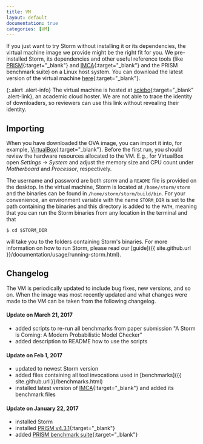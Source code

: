 ```yaml
---
title: VM
layout: default
documentation: true
categories: [VM]
---
```


If you just want to try Storm without installing it or its dependencies, the virtual machine image we provide might be the right fit for you. We pre-installed Storm, its dependencies and other useful reference tools (like [PRISM](http://www.prismmodelchecker.org/){:target="_blank"} and [IMCA](https://github.com/buschko/imca){:target="_blank"} and the PRISM benchmark suite) on a Linux host system. You can download the latest version of the virtual machine [here](https://rwth-aachen.sciebo.de/index.php/s/nthEAQL4o49zkYp){:target="_blank"}.

{:.alert .alert-info}
The virtual machine is hosted at [sciebo](https://www.sciebo.de/en/){:target="_blank" .alert-link}, an academic cloud hoster. We are not able to trace the identity of downloaders, so reviewers can use this link without revealing their identity.

## Importing

When you have downloaded the OVA image, you can import it into, for example, [VirtualBox](https://www.virtualbox.org){:target="_blank"}. Before the first run, you should review the hardware resources allocated to the VM. E.g., for VirtualBox open *Settings → System* and adjust the memory size and CPU count under *Motherboard* and *Processor*, respectively.

The username and password are both *storm* and a `README` file is provided on the desktop. In the virtual machine, Storm is located at `/home/storm/storm` and the binaries can be found in `/home/storm/storm/build/bin`. For your convenience, an environment variable with the name `STORM_DIR` is set to the path containing the binaries and this directory is added to the `PATH`, meaning that you can run the Storm binaries from any location in the terminal and that
```console
$ cd $STORM_DIR
```
will take you to the folders containing Storm's binaries. For more information on how to run Storm, please read our [guide]({{ site.github.url }}/documentation/usage/running-storm.html).

## Changelog

The VM is periodically updated to include bug fixes, new versions, and so on. When the image was most recently updated and what changes were made to the VM can be taken from the following changelog.

#### Update on March 21, 2017

- added scripts to re-run all benchmarks from paper submission "A Storm is Coming: A Modern Probabilistic Model Checker"
- added description to README how to use the scripts

#### Update on Feb 1, 2017

- updated to newest Storm version
- added files containing all tool invocations used in [benchmarks]({{ site.github.url }}/benchmarks.html)
- installed latest version of [IMCA](https://github.com/buschko/imca){:target="_blank"} and added its benchmark files

#### Update on January 22, 2017

- installed Storm
- installed [PRISM v4.3.1](http://www.prismmodelchecker.org/download.php){:target="_blank"}
- added [PRISM benchmark suite](https://github.com/prismmodelchecker/prism-benchmarks/){:target="_blank"}

